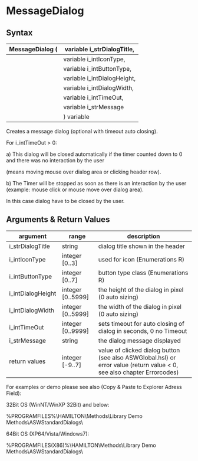 # MessageDialog

## Syntax

| MessageDialog ( | variable i\_strDialogTitle,  |
| --------------- | ---------------------------- |
|                 | variable i\_intIconType,     |
|                 | variable i\_intButtonType,   |
|                 | variable i\_intDialogHeight, |
|                 | variable i\_intDialogWidth,  |
|                 | variable i\_intTimeOut,      |
|                 | variable i\_strMessage       |
|                 | ) variable                   |

Creates a message dialog (optional with timeout auto closing).

For i\_intTimeOut > 0:

a)     This dialog will be closed automatically if the timer counted down to 0 and there was no interaction by the user

(means moving mouse over dialog area or clicking header row).

b)    The Timer will be stopped as soon as there is an interaction by the user (example: mouse click or mouse move over dialog area).

In this case dialog have to be closed by the user.

## Arguments & Return Values

| argument           | range              | description                                                                                                            |
| ------------------ | ------------------ | ---------------------------------------------------------------------------------------------------------------------- |
| i\_strDialogTitle  | string             | dialog title shown in the header                                                                                       |
| i\_intIconType     | integer \[0..3]    | used for icon (Enumerations R)                                                                                         |
| i\_intButtonType   | integer \[0..7]    | button type class (Enumerations R)                                                                                     |
| i\_intDialogHeight | integer \[0..5999] | the height of the dialog in pixel (0 auto sizing)                                                                      |
| i\_intDialogWidth  | integer \[0..5999] | the width of the dialog in pixel (0 auto sizing)                                                                       |
| i\_intTimeOut      | integer \[0..9999] | sets timeout for auto closing of dialog in seconds, 0 no Timeout                                                       |
| i\_strMessage      | string             | the dialog message displayed                                                                                           |
| return values      | integer \[-9..7]   | value of clicked dialog button (see also ASWGlobal.hsl) or error value (return value < 0, see also chapter Errorcodes) |

For examples or demo please see also (Copy & Paste to Explorer Adress Field):

32Bit OS (WinNT/WinXP 32Bit) and below:

%PROGRAMFILES%\HAMILTON\Methods\Library Demo Methods\ASWStandardDialogs\\

64Bit OS (XP64/Vista/Windows7):

%PROGRAMFILES(X86)%\HAMILTON\Methods\Library Demo Methods\ASWStandardDialogs\\
